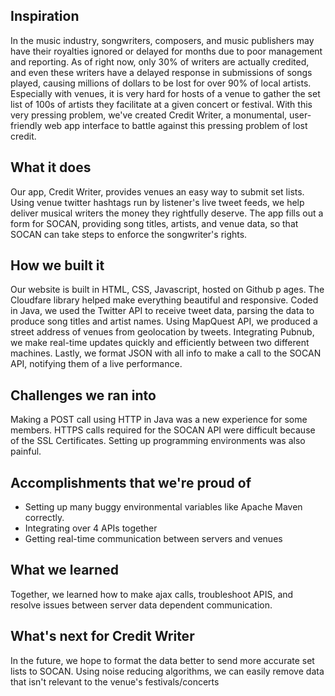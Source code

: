 ## Inspiration
In the music industry, songwriters, composers, and music publishers may have their royalties ignored or delayed for months due to poor management and reporting. As of right now, only 30% of writers are actually credited, and even these writers have a delayed response in submissions of songs played, causing millions of dollars to be lost for over 90% of local artists. Especially with venues, it is very hard for hosts of a venue to gather the set list of 100s of artists they facilitate at a given concert or festival. With this very pressing problem, we've created Credit Writer, a monumental, user-friendly web app interface to battle against this pressing problem of lost credit.

## What it does
Our app, Credit Writer, provides venues an easy way to submit set lists. Using venue twitter hashtags run by listener's live tweet feeds, we help deliver musical writers the money they rightfully deserve. The app fills out a form for SOCAN, providing song titles, artists, and venue data, so that SOCAN can take steps to enforce the songwriter's rights.

## How we built it
Our website is built in HTML, CSS, Javascript, hosted on Github p ages. The Cloudfare library helped make everything beautiful and responsive. Coded in Java, we used the Twitter API to receive tweet data, parsing the data to produce song titles and artist names. Using MapQuest API, we produced a street address of venues from geolocation by tweets. Integrating Pubnub, we make real-time updates quickly and efficiently between two different machines. Lastly, we format JSON with all info to make a call to the SOCAN API, notifying them of a live performance.

## Challenges we ran into
Making a POST call using HTTP in Java was a new experience for some members. HTTPS calls required for the SOCAN API were difficult because of the SSL Certificates. Setting up programming environments was also painful.

## Accomplishments that we're proud of
- Setting up many buggy environmental variables like Apache Maven correctly.
- Integrating over 4 APIs together
- Getting real-time communication between servers and venues 

## What we learned
Together, we learned how to make ajax calls, troubleshoot APIS, and resolve issues between server data dependent communication.

## What's next for Credit Writer
In the future, we hope to format the data better to send more accurate set lists to SOCAN. Using noise reducing algorithms, we can easily remove data that isn't relevant to the venue's festivals/concerts

